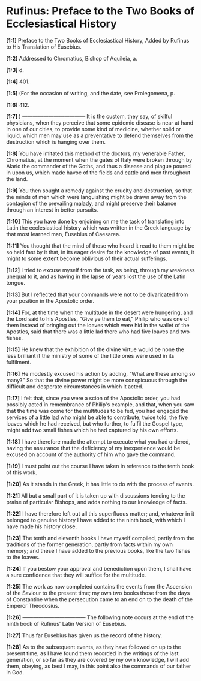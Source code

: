 # Rufinus: Preface to the Two Books of Ecclesiastical History

**[1:1]** Preface to the Two Books of Ecclesiastical History, Added by Rufinus to His Translation of Eusebius.

**[1:2]** Addressed to Chromatius, Bishop of Aquileia, a.

**[1:3]** d.

**[1:4]** 401.

**[1:5]** (For the occasion of writing, and the date, see Prolegomena, p.

**[1:6]** 412.

**[1:7]** )  ————————————  It is the custom, they say, of skilful physicians, when they perceive that some epidemic disease is near at hand in one of our cities, to provide some kind of medicine, whether solid or liquid, which men may use as a preventative to defend themselves from the destruction which is hanging over them.

**[1:8]** You have imitated this method of the doctors, my venerable Father, Chromatius, at the moment when the gates of Italy were broken through by Alaric the commander of the Goths, and thus a disease and plague poured in upon us, which made havoc of the fields and cattle and men throughout the land.

**[1:9]** You then sought a remedy against the cruelty and destruction, so that the minds of men which were languishing might be drawn away from the contagion of the prevailing malady, and might preserve their balance through an interest in better pursuits.

**[1:10]** This you have done by enjoining on me the task of translating into Latin the ecclesiastical history which was written in the Greek language by that most learned man, Eusebius of Caesarea.

**[1:11]** You thought that the mind of those who heard it read to them might be so held fast by it that, in its eager desire for the knowledge of past events, it might to some extent become oblivious of their actual sufferings.

**[1:12]** I tried to excuse myself from the task, as being, through my weakness unequal to it, and as having in the lapse of years lost the use of the Latin tongue.

**[1:13]** But I reflected that your commands were not to be divaricated from your position in the Apostolic order.

**[1:14]** For, at the time when the multitude in the desert were hungering, and the Lord said to his Apostles, "Give ye them to eat," Philip who was one of them instead of bringing out the loaves which were hid in the wallet of the Apostles, said that there was a little lad there who had five loaves and two fishes.

**[1:15]** He knew that the exhibition of the divine virtue would be none the less brilliant if the ministry of some of the little ones were used in its fulfilment.

**[1:16]** He modestly excused his action by adding, "What are these among so many?" So that the divine power might be more conspicuous through the difficult and desperate circumstances in which it acted.

**[1:17]** I felt that, since you were a scion of the Apostolic order, you had possibly acted in remembrance of Philip's example, and that, when you saw that the time was come for the multitudes to be fed, you had engaged the services of a little lad who might be able to contribute, twice told, the five loaves which he had received, but who further, to fulfil the Gospel type, might add two small fishes which he had captured by his own efforts.

**[1:18]** I have therefore made the attempt to execute what you had ordered, having the assurance that the deficiency of my inexperience would be excused on account of the authority of him who gave the command.

**[1:19]** I must point out the course I have taken in reference to the tenth book of this work.

**[1:20]** As it stands in the Greek, it has little to do with the process of events.

**[1:21]** All but a small part of it is taken up with discussions tending to the praise of particular Bishops, and adds nothing to our knowledge of facts.

**[1:22]** I have therefore left out all this superfluous matter; and, whatever in it belonged to genuine history I have added to the ninth book, with which I have made his history close.

**[1:23]** The tenth and eleventh books I have myself compiled, partly from the traditions of the former generation, partly from facts within my own memory; and these I have added to the previous books, like the two fishes to the loaves.

**[1:24]** If you bestow your approval and benediction upon them, I shall have a sure confidence that they will suffice for the multitude.

**[1:25]** The work as now completed contains the events from the Ascension of the Saviour to the present time; my own two books those from the days of Constantine when the persecution came to an end on to the death of the Emperor Theodosius.

**[1:26]** ————————————  The following note occurs at the end of the ninth book of Rufinus' Latin Version of Eusebius.

**[1:27]** Thus far Eusebius has given us the record of the history.

**[1:28]** As to the subsequent events, as they have followed on up to the present time, as I have found them recorded in the writings of the last generation, or so far as they are covered by my own knowledge, I will add them, obeying, as best I may, in this point also the commands of our father in God.

